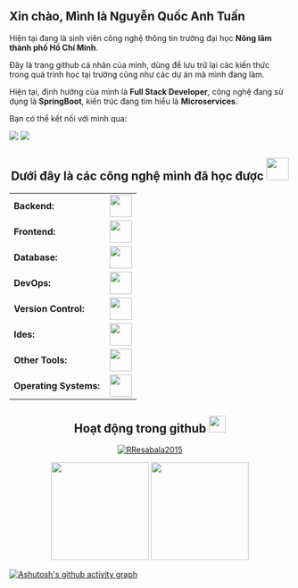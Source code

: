 ## Xin chào, Mình là Nguyễn Quốc Anh Tuấn
Hiện tại đang là sinh viên công nghệ thông tin trường đại học **Nông lâm thành phố Hồ Chí Minh**.

Đây là trang github cá nhân của mình, dùng để lưu trữ lại các kiến thức trong quá trình học tại trường cũng như các dự án mà mình đang làm.

Hiện tại, định hướng của mình là **Full Stack Developer**, công nghệ đang sử dụng là **SpringBoot**, kiến trúc đang tìm hiểu là **Microservices**.

Bạn có thể kết nối với mình qua:

<p align="left">
<img src="https://img.shields.io/badge/Discord-kết_bạn_với_mình-blue?logo=discord"/>
<img src="https://img.shields.io/badge/Facebook-kết_bạn_với_mình-blue?logo=facebook"/>
</p>


<h2 align="center">
  Dưới đây là các công nghệ mình đã học được 
<img src="https://cdn.discordapp.com/emojis/736472637353623613.gif?v=1" width="40">
</h2>

<table align="center">
    <tr>
        <td style="font-weight: bold; padding-right: 10px; vertical-align: center; border: none;">Backend:</td>
        <td><img height="40" src="https://skillicons.dev/icons?i=java,python,spring,maven,hibernate,nginx"/></td>
    </tr>
    <tr>
        <td style="font-weight: bold; padding-right: 10px; vertical-align: center;">Frontend:</td>
        <td><img height="40" src="https://skillicons.dev/icons?i=react,bootstrap,html,css,sass,js,ts,figma,jquery"/></td>
    </tr>
    <tr>
        <td style="font-weight: bold; padding-right: 10px; vertical-align: center; border: none;">Database:</td>
        <td><img height="40" src="https://skillicons.dev/icons?i=mysql,postgresql,mongodb"/></td>
    </tr>
    <tr>
        <td style="font-weight: bold; padding-right: 10px; vertical-align: center; border: none;">DevOps:</td>
        <td><img height="40" src="https://skillicons.dev/icons?i=docker,kubernetes,jenkins,aws"/></td>
    </tr>
    <tr>
        <td style="font-weight: bold; padding-right: 10px; vertical-align: center; border: none;">Version Control:</td>
        <td><img height="40" src="https://skillicons.dev/icons?i=git,github,gitlab"/></td>
    </tr>
    <tr>
        <td style="font-weight: bold; padding-right: 10px; vertical-align: center; border: none;">Ides:</td>
        <td><img height="40" src="https://skillicons.dev/icons?i=vscode,phpstorm,eclipse,visualstudio,webstorm,sublime"/></td>
    </tr>
    <tr>
        <td style="font-weight: bold; padding-right: 10px; vertical-align: center; border: none;">Other Tools:</td>
        <td><img height="40" src="https://skillicons.dev/icons?i=rabbitmq,grafana,bash,kafka"/></td>
    </tr>
    <tr>
        <td style="font-weight: bold; padding-right: 10px; vertical-align: center; border: none;">Operating Systems:</td>
        <td><img height="40" src="https://skillicons.dev/icons?i=windows,ubuntu"/></td>
    </tr>
</table>

<p align="center">
<h2 align="center">Hoạt động trong github <img src="https://media.giphy.com/media/WUlplcMpOCEmTGBtBW/giphy.gif" width="30"></h2>

<p align="center">
  <a href="https://github.com/RResabala2015">
    <img src="https://github-readme-streak-stats.herokuapp.com/?user=tuan0919&&theme=tokyonight" alt="RResabala2015" />
  </a>
</p>

<p align="center">
  <img src="https://github-readme-stats.vercel.app/api?username=tuan0919&show_icons=true&theme=tokyonight" height="175">
  <img src="https://github-readme-stats.vercel.app/api/top-langs/?username=tuan0919&layout=compact&theme=tokyonight&langs_count=10" height="175">
</p>

[![Ashutosh's github activity graph](https://github-readme-activity-graph.vercel.app/graph?username=tuan0919&theme=react)](https://github.com/tuan0919/github-readme-activity-graph)

